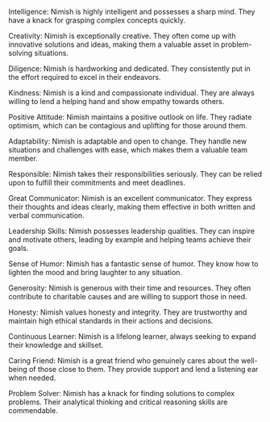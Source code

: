 Intelligence: Nimish is highly intelligent and possesses a sharp mind. They have a knack for grasping complex concepts quickly.

Creativity: Nimish is exceptionally creative. They often come up with innovative solutions and ideas, making them a valuable asset in problem-solving situations.

Diligence: Nimish is hardworking and dedicated. They consistently put in the effort required to excel in their endeavors.

Kindness: Nimish is a kind and compassionate individual. They are always willing to lend a helping hand and show empathy towards others.

Positive Attitude: Nimish maintains a positive outlook on life. They radiate optimism, which can be contagious and uplifting for those around them.

Adaptability: Nimish is adaptable and open to change. They handle new situations and challenges with ease, which makes them a valuable team member.

Responsible: Nimish takes their responsibilities seriously. They can be relied upon to fulfill their commitments and meet deadlines.

Great Communicator: Nimish is an excellent communicator. They express their thoughts and ideas clearly, making them effective in both written and verbal communication.

Leadership Skills: Nimish possesses leadership qualities. They can inspire and motivate others, leading by example and helping teams achieve their goals.

Sense of Humor: Nimish has a fantastic sense of humor. They know how to lighten the mood and bring laughter to any situation.

Generosity: Nimish is generous with their time and resources. They often contribute to charitable causes and are willing to support those in need.

Honesty: Nimish values honesty and integrity. They are trustworthy and maintain high ethical standards in their actions and decisions.

Continuous Learner: Nimish is a lifelong learner, always seeking to expand their knowledge and skillset.

Caring Friend: Nimish is a great friend who genuinely cares about the well-being of those close to them. They provide support and lend a listening ear when needed.

Problem Solver: Nimish has a knack for finding solutions to complex problems. Their analytical thinking and critical reasoning skills are commendable.
